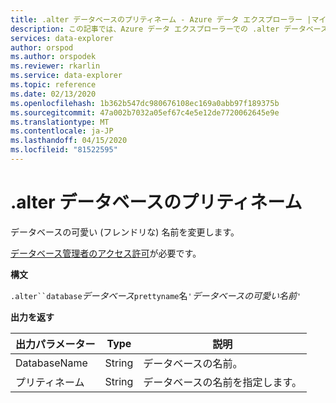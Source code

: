```yaml
---
title: .alter データベースのプリティネーム - Azure データ エクスプローラー |マイクロソフトドキュメント
description: この記事では、Azure データ エクスプローラーでの .alter データベースのプリティネームについて説明します。
services: data-explorer
author: orspod
ms.author: orspodek
ms.reviewer: rkarlin
ms.service: data-explorer
ms.topic: reference
ms.date: 02/13/2020
ms.openlocfilehash: 1b362b547dc980676108ec169a0abb97f189375b
ms.sourcegitcommit: 47a002b7032a05ef67c4e5e12de7720062645e9e
ms.translationtype: MT
ms.contentlocale: ja-JP
ms.lasthandoff: 04/15/2020
ms.locfileid: "81522595"
---
```

# <a name="alter-database-prettyname"></a>.alter データベースのプリティネーム

データベースの可愛い (フレンドリな) 名前を変更します。

[データベース管理者のアクセス許可](../management/access-control/role-based-authorization.md)が必要です。

**構文**

`.alter``database`*データベース*`prettyname`名`'`*データベースの可愛い名前*`'`

**出力を返す**
 
|出力パラメーター |Type |説明 
|---|---|---
|DatabaseName |String |データベースの名前。
|プリティネーム |String |データベースの名前を指定します。

